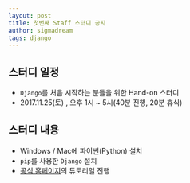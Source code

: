 ```yaml
---
layout: post
title: 첫번째 Staff 스터디 공지
author: sigmadream
tags: django
---
```


## 스터디 일정

* `Django`를 처음 시작하는 분들을 위한 Hand-on 스터디
* 2017.11.25(토) , 오후 1시 ~ 5시(40분 진행, 20분 휴식)

## 스터디 내용

* Windows / Mac에 파이썬(Python) 설치
* `pip`를 사용한 `Django` 설치
* [공식 홈페이지](https://www.djangoproject.com/)의 튜토리얼 진행
